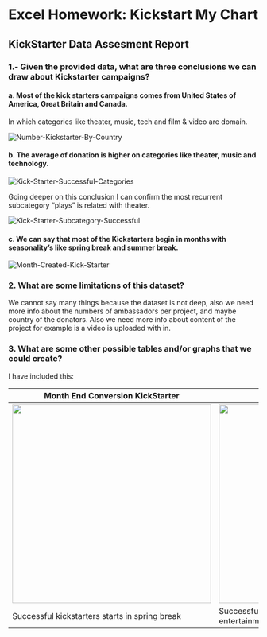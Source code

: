# Excel Homework: Kickstart My Chart

## KickStarter Data Assesment Report

### 1.-   Given the provided data, what are three conclusions we can draw about Kickstarter campaigns?

#### a.	Most of the kick starters campaigns comes from United States of America, Great Britain and Canada. 
In which categories like theater, music, tech and film & video are domain.

![Number-Kickstarter-By-Country](https://i.ibb.co/RHFkZ12/Number-Kickstarter-By-Country.png)


#### b.	The average of donation is higher on categories like theater, music and technology.

![Kick-Starter-Successful-Categories](https://i.ibb.co/9gj0bjL/Kick-Starter-Successful-Categories.png)

Going deeper on this conclusion I can confirm the most recurrent subcategory “plays” is related with theater.

![Kick-Starter-Subcategory-Successful](https://i.ibb.co/DLGCBvM/Kick-Starter-Subcategory-Successful.png)

#### c.	We can say that most of the Kickstarters begin in months with seasonality’s like spring break and summer break.


![Month-Created-Kick-Starter](https://i.ibb.co/3fxQSfV/Month-Created-Kick-Starter.png)

### 2.	What are some limitations of this dataset?

We cannot say many things because the dataset is not deep, also we need more info about the numbers of ambassadors per project, and maybe country of the donators. 
Also we need more info about content of the project for example is a video is uploaded with in.



### 3.	What are some other possible tables and/or graphs that we could create?
I have included this:

Month End Conversion KickStarter | Average Donation by Category
------------ | -------------
<img src="https://i.ibb.co/27k3qH4/Other-Graph3.png" width="400" height="400"> | <img src="https://i.ibb.co/TmfqHfP/Other-Graph1.png" width="400" height="400">
Successful kickstarters starts in spring break | Successful Categories are related with entertainment

